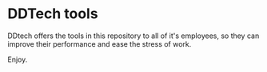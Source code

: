 # DDTech tools
DDtech offers the tools in this repository to all of it's employees,
so they can improve their performance and ease the stress of work.

Enjoy.
